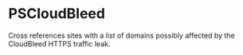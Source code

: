 # PSCloudBleed
Cross references sites with a list of domains possibly affected by the CloudBleed HTTPS traffic leak.
